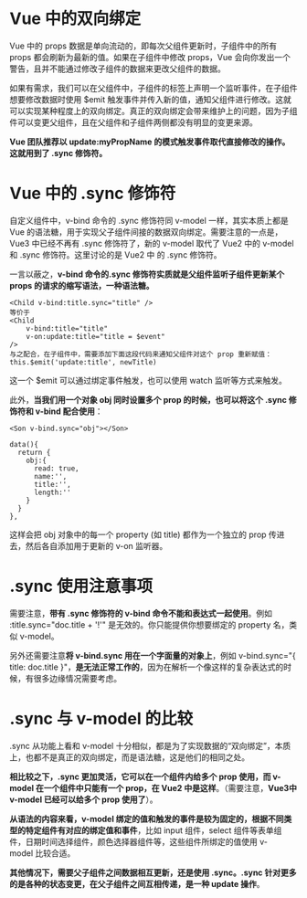 # Vue 中的双向绑定
Vue 中的 props 数据是单向流动的，即每次父组件更新时，子组件中的所有 props 都会刷新为最新的值。如果在子组件中修改 props，Vue 会向你发出一个警告，且并不能通过修改子组件的数据来更改父组件的数据。

如果有需求，我们可以在父组件中，子组件的标签上声明一个监听事件，在子组件想要修改数据时使用 $emit 触发事件并传入新的值，通知父组件进行修改。这就可以实现某种程度上的双向绑定。真正的双向绑定会带来维护上的问题，因为子组件可以变更父组件，且在父组件和子组件两侧都没有明显的变更来源。

**Vue 团队推荐以 update:myPropName 的模式触发事件取代直接修改的操作。这就用到了 .sync 修饰符。**

# Vue 中的 .sync 修饰符
自定义组件中，v-bind 命令的 .sync 修饰符同 v-model 一样，其实本质上都是 Vue 的语法糖，用于实现父子组件间接的数据双向绑定。需要注意的一点是，Vue3 中已经不再有 .sync 修饰符了，新的 v-model 取代了 Vue2 中的 v-model 和 .sync 修饰符。这里讨论的是 Vue2 中 的 .sync 修饰符。

一言以蔽之，**v-bind 命令的.sync 修饰符实质就是父组件监听子组件更新某个 props 的请求的缩写语法，一种语法糖。**
```
<Child v-bind:title.sync="title" /> 
等价于
<Child 
	v-bind:title="title" 
	v-on:update:title="title = $event" 
/>
与之配合，在子组件中，需要添加下面这段代码来通知父组件对这个 prop 重新赋值：
this.$emit('update:title', newTitle)
```
这一个 $emit 可以通过绑定事件触发，也可以使用 watch 监听等方式来触发。

此外，**当我们用一个对象 obj 同时设置多个 prop 的时候，也可以将这个 .sync 修饰符和 v-bind 配合使用**：
```
<Son v-bind.sync="obj"></Son>

data(){ 
  return { 
  	obj:{
      read: true, 
      name:'', 
      title:'', 
      length:''
    } 
  } 
},
```
这样会把 obj 对象中的每一个 property (如 title) 都作为一个独立的 prop 传进去，然后各自添加用于更新的 v-on 监听器。

# .sync 使用注意事项
需要注意，**带有 .sync 修饰符的 v-bind 命令不能和表达式一起使用**。例如 :title.sync="doc.title + '!'" 是无效的。你只能提供你想要绑定的 property 名，类似 v-model。

另外还需要注意**将 v-bind.sync 用在一个字面量的对象上**，例如 v-bind.sync="{ title: doc.title }"，**是无法正常工作的**，因为在解析一个像这样的复杂表达式的时候，有很多边缘情况需要考虑。

# .sync 与 v-model 的比较
.sync 从功能上看和 v-model 十分相似，都是为了实现数据的“双向绑定”，本质上，也都不是真正的双向绑定，而是语法糖，这是他们的相同之处。

**相比较之下，.sync 更加灵活，它可以在一个组件内给多个 prop 使用，而 v-model 在一个组件中只能有一个 prop，在 Vue2 中是这样**。（需要注意，**Vue3中 v-model 已经可以给多个 prop 使用了**）。

**从语法的内容来看，v-model 绑定的值和触发的事件是较为固定的，根据不同类型的特定组件有对应的绑定值和事件**，比如 input 组件，select 组件等表单组件，日期时间选择组件，颜色选择器组件等，这些组件所绑定的值使用 v-model 比较合适。

**其他情况下，需要父子组件之间数据相互更新，还是使用 .sync。.sync 针对更多的是各种的状态变更，在父子组件之间互相传递，是一种 update 操作**。

